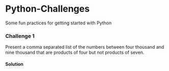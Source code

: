 # Python-Challenges
Some fun practices for getting started with Python

### Challenge 1
Present a comma separated list of the numbers between four thousand and nine thousand that are products of four but not products of seven.

#### Solution 
